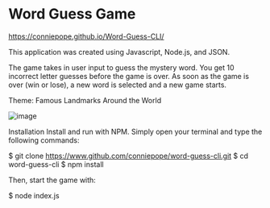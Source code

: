 # Word Guess Game

https://conniepope.github.io/Word-Guess-CLI/

This application was created using Javascript, Node.js, and JSON.

The game takes in user input to guess the mystery word. You get 10 incorrect letter guesses before the game is over. As soon as the game is over (win or lose), a new word is selected and a new game starts.

Theme: Famous Landmarks Around the World 

![image](https://user-images.githubusercontent.com/47279070/60920768-fa3a4f00-a266-11e9-8b3c-fc2c50cad556.png)

Installation
Install and run with NPM. Simply open your terminal and type the following commands:

$ git clone https://www.github.com/conniepope/word-guess-cli.git
$ cd word-guess-cli
$ npm install

Then, start the game with:

$ node index.js

